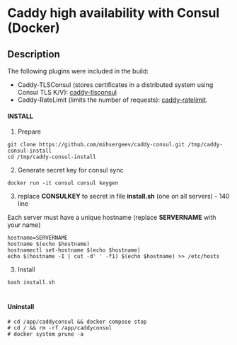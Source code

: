 # Caddy high availability with Consul (Docker)

## Description


The following plugins were included in the build:

- Caddy-TLSConsul (stores certificates in a distributed system using Consul TLS K/V): [caddy-tlsconsul](https://github.com/pteich/caddy-tlsconsul)
- Caddy-RateLimit (limits the number of requests): [caddy-ratelimit](https://github.com/hundertzehn/caddy-ratelimit).


 


#### INSTALL

1. Prepare

```
git clone https://github.com/mihsergeev/caddy-consul.git /tmp/caddy-consul-install
cd /tmp/caddy-consul-install
```

2. Generate secret key for consul sync


```
docker run -it consul consul keygen
```
3. replace **CONSULKEY** to secret in file **install.sh** (one on all servers) - 140 line

Each server must have a unique hostname (replace **SERVERNAME** with your name)

```
hostname=SERVERNAME
hostname $(echo $hostname)
hostnamectl set-hostname $(echo $hostname)
echo $(hostname -I | cut -d' ' -f1) $(echo $hostname) >> /etc/hosts
```


3. Install 
```
bash install.sh
```

#
#


####  Uninstall
```
# cd /app/caddyconsul && docker compose stop
# cd / && rm -rf /app/caddyconsul
# docker system prune -a
```
